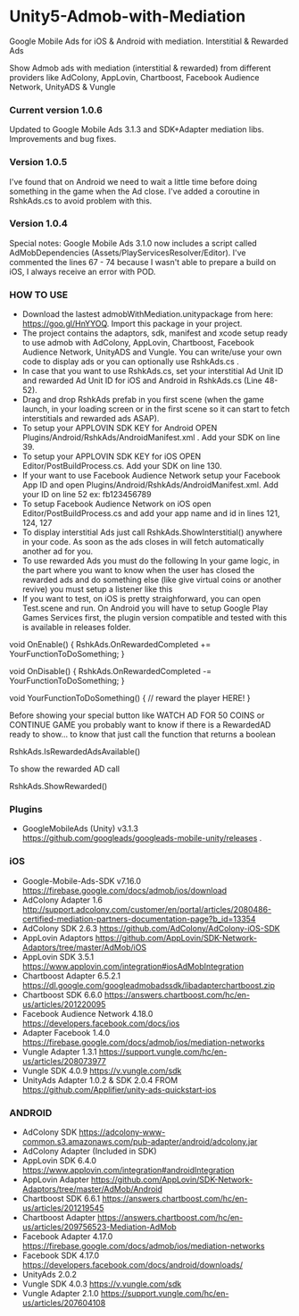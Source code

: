 # Unity5-Admob-with-Mediation
Google Mobile Ads for iOS & Android with mediation.
Interstitial & Rewarded Ads

Show Admob ads with mediation (interstitial &amp; rewarded) from different providers like AdColony, AppLovin, Chartboost, Facebook Audience Network, UnityADS &amp; Vungle

### Current version 1.0.6 ###
Updated to Google Mobile Ads 3.1.3 and SDK+Adapter mediation libs. Improvements and bug fixes.

### Version 1.0.5 ###
I've found that on Android we need to wait a little time before doing something in the game when the Ad close. I've added a coroutine in RshkAds.cs to avoid problem with this.

### Version 1.0.4 ###
Special notes: Google Mobile Ads 3.1.0 now includes a script called AdMobDependencies (Assets/PlayServicesResolver/Editor). I've commented the lines 67 - 74 because I wasn't able to prepare a build on iOS, I always receive an error with POD.

### HOW TO USE ###

* Download the lastest admobWithMediation.unitypackage from here: https://goo.gl/HnYYOQ. 
Import this package in your project.
* The project contains the adaptors, sdk, manifest and xcode setup ready to use admob with AdColony, AppLovin, Chartboost, Facebook Audience Network, UnityADS and Vungle. You can write/use your own code to display ads or you can optionally use RshkAds.cs .
* In case that you want to use RshkAds.cs, set your interstitial Ad Unit ID and rewarded Ad Unit ID for iOS and Android in RshkAds.cs (Line 48-52).
* Drag and drop RshkAds prefab in you first scene (when the game launch, in your loading screen or in the first scene so it can start to fetch interstitials and rewarded ads ASAP).
* To setup your APPLOVIN SDK KEY for Android OPEN Plugins/Android/RshkAds/AndroidManifest.xml . Add your SDK on line 39.
* To setup your APPLOVIN SDK KEY for iOS OPEN Editor/PostBuildProcess.cs. Add your SDK on line 130.
* If your want to use Facebook Audience Network setup your Facebook App ID and open Plugins/Android/RshkAds/AndroidManifest.xml. Add your ID on line 52 ex: fb123456789
* To setup Facebook Audience Network on iOS open Editor/PostBuildProcess.cs and add your app name and id in lines 121, 124, 127
* To display interstitial Ads just call RshkAds.ShowInterstitial() anywhere in your code. As soon as the ads closes in will fetch automatically another ad for you.
* To use rewarded Ads you must do the following
In your game logic, in the part where you want to know when the user has closed the rewarded ads and do something else (like give virtual coins or another revive) you must setup a listener like this
* If you want to test, on iOS is pretty straighforward, you can open Test.scene and run. On Android you will have to setup Google Play Games Services first, the plugin version compatible and tested with this is available in releases folder.

void OnEnable()
{
 RshkAds.OnRewardedCompleted += YourFunctionToDoSomething;
}

void OnDisable()
{
 RshkAds.OnRewardedCompleted -= YourFunctionToDoSomething;
}

void YourFunctionToDoSomething()
{
 // reward the player HERE!
}

Before showing your special button like WATCH AD FOR 50 COINS or CONTINUE GAME you probably want to know if there is a RewardedAD ready to show... to know that just call the function that returns a boolean 

 RshkAds.IsRewardedAdsAvailable()

To show the rewarded AD call

 RshkAds.ShowRewarded()

### Plugins ###

* GoogleMobileAds (Unity) v3.1.3 https://github.com/googleads/googleads-mobile-unity/releases .

### iOS ###

* Google-Mobile-Ads-SDK v7.16.0
https://firebase.google.com/docs/admob/ios/download
* AdColony Adapter 1.6 
http://support.adcolony.com/customer/en/portal/articles/2080486-certified-mediation-partners-documentation-page?b_id=13354
* AdColony SDK 2.6.3 
https://github.com/AdColony/AdColony-iOS-SDK
* AppLovin Adaptors 
https://github.com/AppLovin/SDK-Network-Adaptors/tree/master/AdMob/iOS
* AppLovin SDK 3.5.1 
https://www.applovin.com/integration#iosAdMobIntegration
* Chartboost Adapter 6.5.2.1 
https://dl.google.com/googleadmobadssdk/libadapterchartboost.zip
* Chartboost SDK 6.6.0 
https://answers.chartboost.com/hc/en-us/articles/201220095
* Facebook Audience Network 4.18.0 
https://developers.facebook.com/docs/ios
* Adapter Facebook 1.4.0 
https://firebase.google.com/docs/admob/ios/mediation-networks
* Vungle Adapter 1.3.1 
https://support.vungle.com/hc/en-us/articles/208073977
* Vungle SDK 4.0.9 
https://v.vungle.com/sdk
* UnityAds Adapter 1.0.2 & SDK 2.0.4 FROM https://github.com/Applifier/unity-ads-quickstart-ios

### ANDROID ###

* AdColony SDK 
https://adcolony-www-common.s3.amazonaws.com/pub-adapter/android/adcolony.jar
* AdColony Adapter (Included in SDK)
* AppLovin SDK 6.4.0 
https://www.applovin.com/integration#androidIntegration
* AppLovin Adapter 
https://github.com/AppLovin/SDK-Network-Adaptors/tree/master/AdMob/Android
* Chartboost SDK 6.6.1 
https://answers.chartboost.com/hc/en-us/articles/201219545
* Chartboost Adapter 
https://answers.chartboost.com/hc/en-us/articles/209756523-Mediation-AdMob
* Facebook Adapter 4.17.0 
https://firebase.google.com/docs/admob/ios/mediation-networks
* Facebook SDK 4.17.0 
https://developers.facebook.com/docs/android/downloads/
* UnityAds 2.0.2
* Vungle SDK 4.0.3 
https://v.vungle.com/sdk
* Vungle Adapter 2.1.0 
https://support.vungle.com/hc/en-us/articles/207604108